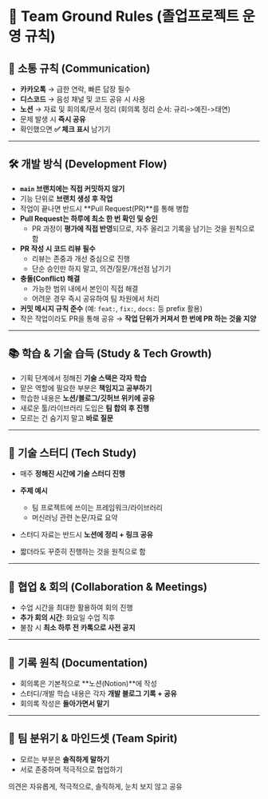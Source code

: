 # 🌱 Team Ground Rules (졸업프로젝트 운영 규칙)

## 📢 소통 규칙 (Communication)
- **카카오톡** → 급한 연락, 빠른 답장 필수  
- **디스코드** → 음성 채널 및 코드 공유 시 사용  
- **노션** → 자료 및 회의록/문서 정리 (회의록 정리 순서: 규리->예진->태연) 
- 문제 발생 시 **즉시 공유**  
- 확인했으면 **✅ 체크 표시** 남기기  

---

## 🛠️ 개발 방식 (Development Flow)
- **`main` 브랜치에는 직접 커밋하지 않기**  
- 기능 단위로 **브랜치 생성 후 작업**  
- 작업이 끝나면 반드시 **Pull Request(PR)**를 통해 병합  
- **Pull Request는 하루에 최소 한 번 확인 및 승인**  
  - PR 과정이 **평가에 직접 반영**되므로, 자주 올리고 기록을 남기는 것을 원칙으로 함  
- **PR 작성 시 코드 리뷰 필수**  
  - 리뷰는 존중과 개선 중심으로 진행  
  - 단순 승인만 하지 말고, 의견/질문/개선점 남기기  
- **충돌(Conflict) 해결**  
  - 가능한 범위 내에서 본인이 직접 해결  
  - 어려운 경우 즉시 공유하여 팀 차원에서 처리  
- **커밋 메시지 규칙 준수** (예: `feat:`, `fix:`, `docs:` 등 prefix 활용)  
- 작은 작업이라도 PR을 통해 공유 → **작업 단위가 커져서 한 번에 PR 하는 것을 지양**  

---

## 📚 학습 & 기술 습득 (Study & Tech Growth)
- 기획 단계에서 정해진 **기술 스택은 각자 학습**  
- 맡은 역할에 필요한 부분은 **책임지고 공부하기**  
- 학습한 내용은 **노션/블로그/깃허브 위키에 공유**  
- 새로운 툴/라이브러리 도입은 **팀 합의 후 진행**  
- 모르는 건 숨기지 말고 **바로 질문**  

---
## 📖 기술 스터디 (Tech Study)

- 매주 **정해진 시간에 기술 스터디 진행** 

- **주제 예시**  
  - 팀 프로젝트에 쓰이는 프레임워크/라이브러리
  - 머신러닝 관련 논문/자료 요약   

- 스터디 자료는 반드시 **노션에 정리 + 링크 공유**  
- 짧더라도 꾸준히 진행하는 것을 원칙으로 함  

---

## 🤝 협업 & 회의 (Collaboration & Meetings)
- 수업 시간을 최대한 활용하여 회의 진행  
- **추가 회의 시간**: 화요일 수업 직후  
- 불참 시 **최소 하루 전 카톡으로 사전 공지**  

---

## 📝 기록 원칙 (Documentation)
- 회의록은 기본적으로 **노션(Notion)**에 작성  
- 스터디/개발 학습 내용은 각자 **개발 블로그 기록 + 공유**  
- 회의록 작성은 **돌아가면서 맡기**  

---

## 🌟 팀 분위기 & 마인드셋 (Team Spirit)
- 모르는 부분은 **솔직하게 말하기**  
- 서로 존중하며 적극적으로 협업하기  


의견은 자유롭게, 적극적으로, 솔직하게, 눈치 보지 않고 공유

